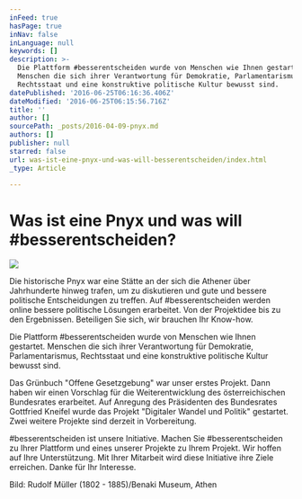```yaml
---
inFeed: true
hasPage: true
inNav: false
inLanguage: null
keywords: []
description: >-
  Die Plattform #besserentscheiden wurde von Menschen wie Ihnen gestartet.
  Menschen die sich ihrer Verantwortung für Demokratie, Parlamentarismus,
  Rechtsstaat und eine konstruktive politische Kultur bewusst sind.
datePublished: '2016-06-25T06:16:36.406Z'
dateModified: '2016-06-25T06:15:56.716Z'
title: ''
author: []
sourcePath: _posts/2016-04-09-pnyx.md
authors: []
publisher: null
starred: false
url: was-ist-eine-pnyx-und-was-will-besserentscheiden/index.html
_type: Article

---
```

# Was ist eine Pnyx und was will \#besserentscheiden?
![](https://s3-us-west-2.amazonaws.com/the-grid-img/p/eab5e9ba43801a52d76793a036e1f73f146db068.jpg)

Die historische Pnyx war eine Stätte an der sich die Athener über Jahrhunderte hinweg trafen, um zu diskutieren und gute und bessere politische Entscheidungen zu treffen. Auf \#besserentscheiden werden online bessere politische Lösungen erarbeitet. Von der Projektidee bis zu den Ergebnissen. Beteiligen Sie sich, wir brauchen Ihr Know-how.

Die Plattform \#besserentscheiden wurde von Menschen wie Ihnen gestartet. Menschen die sich ihrer Verantwortung für Demokratie, Parlamentarismus, Rechtsstaat und eine konstruktive politische Kultur bewusst sind.

Das Grünbuch "Offene Gesetzgebung" war unser erstes Projekt. Dann haben wir einen Vorschlag für die Weiterentwicklung des österreichischen Bundesrates erarbeitet. Auf Anregung des Präsidenten des Bundesrates Gottfried Kneifel wurde das Projekt "Digitaler Wandel und Politik" gestartet. Zwei weitere Projekte sind derzeit in Vorbereitung.

\#besserentscheiden ist unsere Initiative. Machen Sie \#besserentscheiden zu Ihrer Plattform und eines unserer Projekte zu Ihrem Projekt. Wir hoffen auf Ihre Unterstützung. Mit Ihrer Mitarbeit wird diese Initiative ihre Ziele erreichen. Danke für Ihr Interesse. 

Bild: Rudolf Müller (1802 - 1885)/Benaki Museum, Athen
